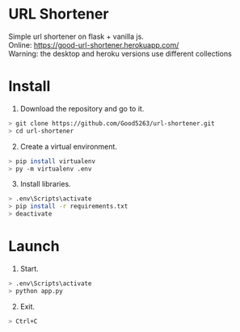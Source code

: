 # URL Shortener
Simple url shortener on flask + vanilla js.<br>
Online: https://good-url-shortener.herokuapp.com/ <br>
Warning: the desktop and heroku versions use different collections

# Install
1) Download the repository and go to it.
```bash
> git clone https://github.com/Good5263/url-shortener.git
> cd url-shortener
```
2) Create a virtual environment.
```bash
> pip install virtualenv
> py -m virtualenv .env
```
3) Install libraries.
```bash 
> .env\Scripts\activate
> pip install -r requirements.txt
> deactivate
```

# Launch
1) Start.
```bash
> .env\Scripts\activate
> python app.py
```
2) Exit.
```bash
> Ctrl+C  
```
